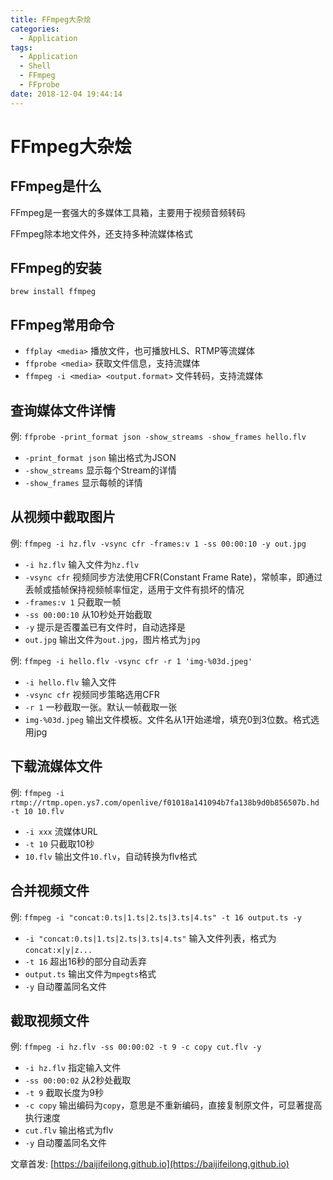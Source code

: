 ```yaml
---
title: FFmpeg大杂烩
categories:
  - Application
tags:
  - Application
  - Shell
  - FFmpeg
  - FFprobe
date: 2018-12-04 19:44:14
---
```


# FFmpeg大杂烩

## FFmpeg是什么

FFmpeg是一套强大的多媒体工具箱，主要用于视频音频转码

FFmpeg除本地文件外，还支持多种流媒体格式

## FFmpeg的安装

`brew install ffmpeg`

## FFmpeg常用命令

- `ffplay <media>` 播放文件，也可播放HLS、RTMP等流媒体
- `ffprobe <media>` 获取文件信息，支持流媒体
- `ffmpeg -i <media> <output.format>` 文件转码，支持流媒体

<!--more-->

## 查询媒体文件详情

例: `ffprobe -print_format json -show_streams -show_frames hello.flv`

- `-print_format json` 输出格式为JSON
- `-show_streams` 显示每个Stream的详情
- `-show_frames` 显示每帧的详情

## 从视频中截取图片

例: `ffmpeg -i hz.flv -vsync cfr -frames:v 1 -ss 00:00:10 -y out.jpg`

- `-i hz.flv` 输入文件为`hz.flv`
- `-vsync cfr` 视频同步方法使用CFR(Constant Frame Rate)，常帧率，即通过丢帧或插帧保持视频帧率恒定，适用于文件有损坏的情况
- `-frames:v 1` 只截取一帧
- `-ss 00:00:10` 从10秒处开始截取
- `-y` 提示是否覆盖已有文件时，自动选择是
- `out.jpg` 输出文件为`out.jpg`，图片格式为`jpg`

例: `ffmpeg -i hello.flv -vsync cfr -r 1 'img-%03d.jpeg'`

- `-i hello.flv` 输入文件
- `-vsync cfr` 视频同步策略选用CFR
- `-r 1` 一秒截取一张。默认一帧截取一张
- `img-%03d.jpeg` 输出文件模板。文件名从1开始递增，填充0到3位数。格式选用jpg

## 下载流媒体文件

例: `ffmpeg -i rtmp://rtmp.open.ys7.com/openlive/f01018a141094b7fa138b9d0b856507b.hd -t 10 10.flv`

- `-i xxx` 流媒体URL
- `-t 10` 只截取10秒
- `10.flv` 输出文件`10.flv`，自动转换为flv格式

## 合并视频文件

例: `ffmpeg -i "concat:0.ts|1.ts|2.ts|3.ts|4.ts" -t 16 output.ts -y`

- `-i "concat:0.ts|1.ts|2.ts|3.ts|4.ts"` 输入文件列表，格式为`concat:x|y|z...`
- `-t 16` 超出16秒的部分自动丢弃
- `output.ts` 输出文件为`mpegts`格式
- `-y` 自动覆盖同名文件

## 截取视频文件

例: `ffmpeg -i hz.flv -ss 00:00:02 -t 9 -c copy cut.flv -y`

- `-i hz.flv` 指定输入文件
- `-ss 00:00:02` 从2秒处截取
- `-t 9` 截取长度为9秒
- `-c copy` 输出编码为`copy`，意思是不重新编码，直接复制原文件，可显著提高执行速度
- `cut.flv` 输出格式为flv
- `-y` 自动覆盖同名文件


文章首发: [https://baijifeilong.github.io](https://baijifeilong.github.io)
